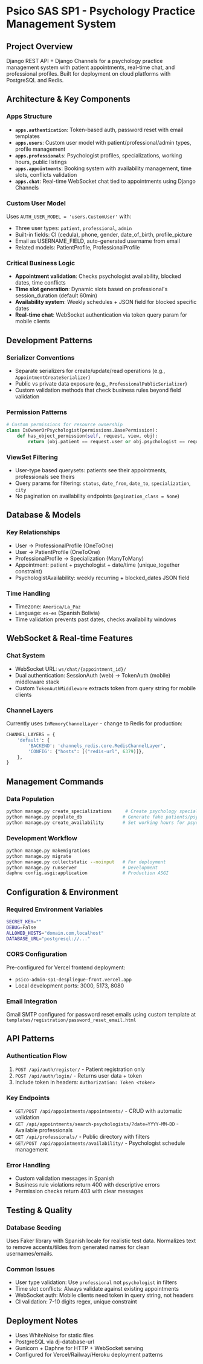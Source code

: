 # Psico SAS SP1 - Psychology Practice Management System

## Project Overview
Django REST API + Django Channels for a psychology practice management system with patient appointments, real-time chat, and professional profiles. Built for deployment on cloud platforms with PostgreSQL and Redis.

## Architecture & Key Components

### Apps Structure
- **`apps.authentication`**: Token-based auth, password reset with email templates
- **`apps.users`**: Custom user model with patient/professional/admin types, profile management
- **`apps.professionals`**: Psychologist profiles, specializations, working hours, public listings
- **`apps.appointments`**: Booking system with availability management, time slots, conflicts validation
- **`apps.chat`**: Real-time WebSocket chat tied to appointments using Django Channels

### Custom User Model
Uses `AUTH_USER_MODEL = 'users.CustomUser'` with:
- Three user types: `patient`, `professional`, `admin`
- Built-in fields: CI (cedula), phone, gender, date_of_birth, profile_picture
- Email as USERNAME_FIELD, auto-generated username from email
- Related models: PatientProfile, ProfessionalProfile

### Critical Business Logic
- **Appointment validation**: Checks psychologist availability, blocked dates, time conflicts
- **Time slot generation**: Dynamic slots based on professional's session_duration (default 60min)
- **Availability system**: Weekly schedules + JSON field for blocked specific dates
- **Real-time chat**: WebSocket authentication via token query param for mobile clients

## Development Patterns

### Serializer Conventions
- Separate serializers for create/update/read operations (e.g., `AppointmentCreateSerializer`)
- Public vs private data exposure (e.g., `ProfessionalPublicSerializer`)
- Custom validation methods that check business rules beyond field validation

### Permission Patterns
```python
# Custom permissions for resource ownership
class IsOwnerOrPsychologist(permissions.BasePermission):
    def has_object_permission(self, request, view, obj):
        return (obj.patient == request.user or obj.psychologist == request.user)
```

### ViewSet Filtering
- User-type based querysets: patients see their appointments, professionals see theirs
- Query params for filtering: `status`, `date_from`, `date_to`, `specialization`, `city`
- No pagination on availability endpoints (`pagination_class = None`)

## Database & Models

### Key Relationships
- User → ProfessionalProfile (OneToOne)
- User → PatientProfile (OneToOne) 
- ProfessionalProfile → Specialization (ManyToMany)
- Appointment: patient + psychologist + date/time (unique_together constraint)
- PsychologistAvailability: weekly recurring + blocked_dates JSON field

### Time Handling
- Timezone: `America/La_Paz`
- Language: `es-es` (Spanish Bolivia)
- Time validation prevents past dates, checks availability windows

## WebSocket & Real-time Features

### Chat System
- WebSocket URL: `ws/chat/{appointment_id}/`
- Dual authentication: SessionAuth (web) → TokenAuth (mobile) middleware stack
- Custom `TokenAuthMiddleware` extracts token from query string for mobile clients

### Channel Layers
Currently uses `InMemoryChannelLayer` - change to Redis for production:
```python
CHANNEL_LAYERS = {
    'default': {
        'BACKEND': 'channels_redis.core.RedisChannelLayer',
        'CONFIG': {"hosts": [("redis-url", 6379)]},
    },
}
```

## Management Commands

### Data Population
```bash
python manage.py create_specializations     # Create psychology specializations
python manage.py populate_db               # Generate fake patients/psychologists  
python manage.py create_availability       # Set working hours for psychologists
```

### Development Workflow
```bash
python manage.py makemigrations
python manage.py migrate
python manage.py collectstatic --noinput   # For deployment
python manage.py runserver                 # Development
daphne config.asgi:application             # Production ASGI
```

## Configuration & Environment

### Required Environment Variables
```bash
SECRET_KEY=""
DEBUG=False
ALLOWED_HOSTS="domain.com,localhost"
DATABASE_URL="postgresql://..."
```

### CORS Configuration
Pre-configured for Vercel frontend deployment:
- `psico-admin-sp1-despliegue-front.vercel.app`
- Local development ports: 3000, 5173, 8080

### Email Integration
Gmail SMTP configured for password reset emails using custom template at `templates/registration/password_reset_email.html`

## API Patterns

### Authentication Flow
1. `POST /api/auth/register/` - Patient registration only
2. `POST /api/auth/login/` - Returns user data + token
3. Include token in headers: `Authorization: Token <token>`

### Key Endpoints
- `GET/POST /api/appointments/appointments/` - CRUD with automatic validation
- `GET /api/appointments/search-psychologists/?date=YYYY-MM-DD` - Available professionals
- `GET /api/professionals/` - Public directory with filters
- `GET/POST /api/appointments/availability/` - Psychologist schedule management

### Error Handling
- Custom validation messages in Spanish
- Business rule violations return 400 with descriptive errors
- Permission checks return 403 with clear messages

## Testing & Quality

### Database Seeding
Uses Faker library with Spanish locale for realistic test data. Normalizes text to remove accents/tildes from generated names for clean usernames/emails.

### Common Issues
- User type validation: Use `professional` not `psychologist` in filters
- Time slot conflicts: Always validate against existing appointments
- WebSocket auth: Mobile clients need token in query string, not headers
- CI validation: 7-10 digits regex, unique constraint

## Deployment Notes
- Uses WhiteNoise for static files
- PostgreSQL via dj-database-url
- Gunicorn + Daphne for HTTP + WebSocket serving
- Configured for Vercel/Railway/Heroku deployment patterns